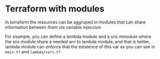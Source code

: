 # Terraform with modules

In terraform the resources can be aggruped in modules that 
can share information between them via variable injeccion

For example, you can define a lambda module and a sns mmodule
where the sns module share a needed arn to lambda module, and 
that is better, lambda module can enforce that the existence
of this var as you can see in `main.tf`  and `lambda/vars.tf`
